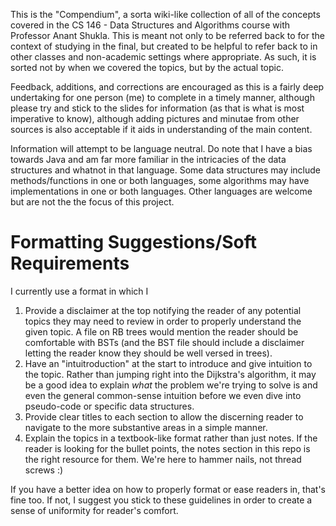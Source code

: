 This is the "Compendium", a sorta wiki-like collection of all of the concepts covered in the CS 146 - Data Structures and Algorithms course with Professor Anant Shukla. This is meant not only to be referred back to for the context of studying in the final, but created to be helpful to refer back to in other classes and non-academic settings where appropriate. As such, it is sorted not by when we covered the topics, but by the actual topic. 

Feedback, additions, and corrections are encouraged as this is a fairly deep undertaking for one person (me) to complete in a timely manner, although please try and stick to the slides for information (as that is what is most imperative to know), although adding pictures and minutae from other sources is also acceptable if it aids in understanding of the main content.

Information will attempt to be language neutral. Do note that I have a bias towards Java and am far more familiar in the intricacies of the data structures and whatnot in that language. Some data structures may include methods/functions in one or both languages, some algorithms may have implementations in one or both languages. Other languages are welcome but are not the the focus of this project.

# Formatting Suggestions/Soft Requirements
I currently use a format in which I 

1. Provide a disclaimer at the top notifying the reader of any potential topics they may need to review in order to properly understand the given topic. A file on RB trees would mention the reader should be comfortable with BSTs (and the BST file should include a disclaimer letting the reader know they should be well versed in trees). 
2. Have an "intuitroduction" at the start to introduce and give intuition to the topic. Rather than jumping right into the Dijkstra's algorithm, it may be a good idea to explain *what* the problem we're trying to solve is and even the general common-sense intuition before we even dive into pseudo-code or specific data structures.
3. Provide clear titles to each section to allow the discerning reader to navigate to the more substantive areas in a simple manner.
4. Explain the topics in a textbook-like format rather than just notes. If the reader is looking for the bullet points, the notes section in this repo is the right resource for them. We're here to hammer nails, not thread screws :)

If you have a better idea on how to properly format or ease readers in, that's fine too. If not, I suggest you stick to these guidelines in order to create a sense of uniformity for reader's comfort. 
